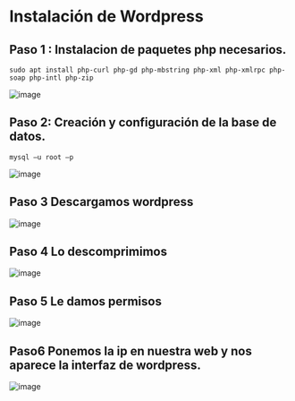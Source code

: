 # Instalación de Wordpress
## Paso 1 : Instalacion de paquetes php necesarios. 
```
sudo apt install php-curl php-gd php-mbstring php-xml php-xmlrpc php-soap php-intl php-zip
```  
![image](https://github.com/cristian1203/Actividad13_wordpress/assets/151034282/c35de1d3-a4e7-4f67-b9a4-c04a23b36ffa)  
## Paso 2: Creación y configuración de la base de datos.  
```
mysql –u root –p
```
![image](https://github.com/cristian1203/Actividad13_wordpress/assets/151034282/cd84bd72-cc13-4182-9d51-f1c44ab253da)  
## Paso 3 Descargamos wordpress  
![image](https://github.com/cristian1203/Actividad13_wordpress/assets/151034282/1150c8ed-a418-4638-bb5d-60b6bad01a0d)  
## Paso 4 Lo descomprimimos  
![image](https://github.com/cristian1203/Actividad13_wordpress/assets/151034282/6008d9ae-f969-4c3d-a556-d37a5fd2d6df)  
## Paso 5 Le damos permisos  
![image](https://github.com/cristian1203/Actividad13_wordpress/assets/151034282/3665faf1-7bc9-45f3-bc3b-41aa2e2f35d2)  
## Paso6  Ponemos la ip en nuestra web y nos aparece la interfaz de wordpress.
![image](https://github.com/cristian1203/Actividad13_wordpress/assets/151034282/0dc796bb-c3e7-4d9a-a100-7326353607b9)

